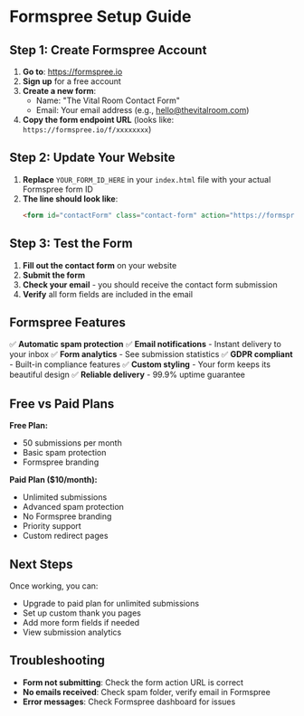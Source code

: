 # Formspree Setup Guide

## Step 1: Create Formspree Account

1. **Go to**: https://formspree.io
2. **Sign up** for a free account
3. **Create a new form**:
   - Name: "The Vital Room Contact Form"
   - Email: Your email address (e.g., hello@thevitalroom.com)
4. **Copy the form endpoint URL** (looks like: `https://formspree.io/f/xxxxxxxx`)

## Step 2: Update Your Website

1. **Replace** `YOUR_FORM_ID_HERE` in your `index.html` file with your actual Formspree form ID
2. **The line should look like**:
   ```html
   <form id="contactForm" class="contact-form" action="https://formspree.io/f/abc123def" method="POST">
   ```

## Step 3: Test the Form

1. **Fill out the contact form** on your website
2. **Submit the form**
3. **Check your email** - you should receive the contact form submission
4. **Verify** all form fields are included in the email

## Formspree Features

✅ **Automatic spam protection**
✅ **Email notifications** - Instant delivery to your inbox
✅ **Form analytics** - See submission statistics
✅ **GDPR compliant** - Built-in compliance features
✅ **Custom styling** - Your form keeps its beautiful design
✅ **Reliable delivery** - 99.9% uptime guarantee

## Free vs Paid Plans

**Free Plan:**
- 50 submissions per month
- Basic spam protection
- Formspree branding

**Paid Plan ($10/month):**
- Unlimited submissions
- Advanced spam protection
- No Formspree branding
- Priority support
- Custom redirect pages

## Next Steps

Once working, you can:
- Upgrade to paid plan for unlimited submissions
- Set up custom thank you pages
- Add more form fields if needed
- View submission analytics

## Troubleshooting

- **Form not submitting**: Check the form action URL is correct
- **No emails received**: Check spam folder, verify email in Formspree
- **Error messages**: Check Formspree dashboard for issues
